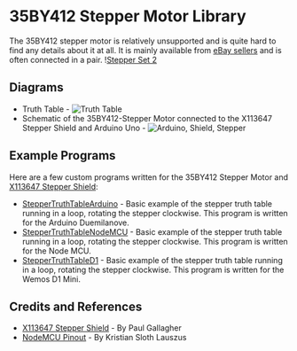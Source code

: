 # 35BY412 Stepper Motor Library
The 35BY412 stepper motor is relatively unsupported and is quite hard to find any details about it at all. It is mainly available from [eBay sellers](https://www.ebay.co.uk/sch/35BY412%20stepper%20motor) and is often connected in a pair.
\![Stepper Set 2](https://github.com/Snakey02/35BY412-Stepper/blob/master/Assets/Steppers%20Set%202.jpg)
## Diagrams
* Truth Table - ![Truth Table](https://github.com/Snakey02/35BY412-Stepper/blob/master/Diagrams/Truth%20Table.jpg)
* Schematic of the 35BY412-Stepper Motor connected to the X113647 Stepper Shield and Arduino Uno - ![Arduino, Shield, Stepper](https://github.com/Snakey02/35BY412-Stepper/blob/master/Diagrams/Ardunio%2C%20Shield%2C%20Stepper.jpg)
## Example Programs
Here are a few custom programs written for the 35BY412 Stepper Motor and [X113647 Stepper Shield](https://github.com/tardate/X113647Stepper):
* [StepperTruthTableArduino](https://github.com/Snakey02/35BY412-Stepper/tree/master/Examples/StepperTruthTableArduino) - Basic example of the stepper truth table running in a loop, rotating the stepper clockwise. This program is written for the Arduino Duemilanove.
* [StepperTruthTableNodeMCU](https://github.com/Snakey02/35BY412-Stepper/tree/master/Examples/StepperTruthTableNodeMCU) - Basic example of the stepper truth table running in a loop, rotating the stepper clockwise. This program is written for the Node MCU.
* [StepperTruthTableD1](https://github.com/Snakey02/35BY412-Stepper/tree/master/Examples/StepperTruthTableD1) - Basic example of the stepper truth table running in a loop, rotating the stepper clockwise. This program is written for the Wemos D1 Mini.
## Credits and References
* [X113647 Stepper Shield](https://github.com/tardate/X113647Stepper) - By Paul Gallagher
* [NodeMCU Pinout](https://github.com/esp8266/Arduino/blob/master/variants/nodemcu/pins_arduino.h#L37-L59) - By Kristian Sloth Lauszus
